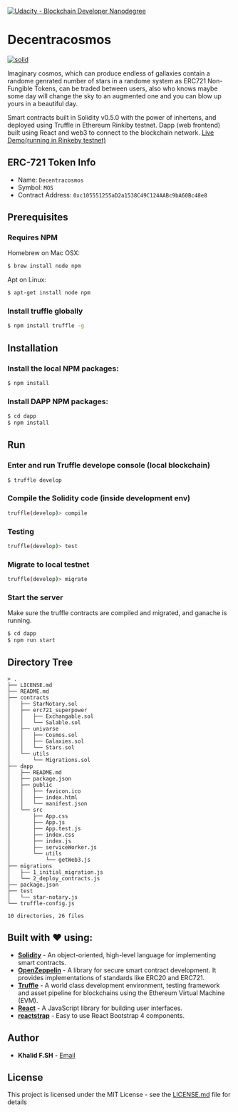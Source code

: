 [![Udacity - Blockchain Developer Nanodegree](https://bit.ly/2svzNOI)](https://www.udacity.com/blockchain)

# Decentracosmos

[![solid](https://emojipedia-us.s3.dualstack.us-west-1.amazonaws.com/thumbs/320/apple/155/milky-way_1f30c.png)](https://decentracosmos-jxazhqilpk.now.sh/)

Imaginary cosmos, which can produce endless of gallaxies contain a randome genrated number of stars in a randome system as ERC721 Non-Fungible Tokens, can be traded between users, also who knows maybe some day will change the sky to an augmented one and you can blow up yours in a beautiful day.
 
Smart contracts built in Solidity v0.5.0 with the power of inhertens, and deployed using Truffle in Ethereum Rinkiby  testnet.
Dapp (web frontend) built using React and web3 to connect to the blockchain network.
[Live Demo(running in Rinkeby testnet)](https://decentracosmos-jxazhqilpk.now.sh/) 

## ERC-721 Token Info
  - Name: `Decentracosmos`
  - Symbol: `MOS`
  - Contract Address: `0xc105551255aD2a1538C49C124AABc9bA60Bc48e8`

## Prerequisites

### Requires NPM
Homebrew on Mac OSX:
```sh
$ brew install node npm
```
Apt on Linux:
```sh
$ apt-get install node npm
```
### Install truffle globally
```sh
$ npm install truffle -g
```

## Installation
### Install the local NPM packages:
```sh
$ npm install
```
### Install DAPP NPM packages:
```sh
$ cd dapp
$ npm install
```

## Run
### Enter and run Truffle develope console (local blockchain)
```sh
$ truffle develop
```
### Compile the Solidity code (inside development env)
```sh
truffle(develop)> compile
```
### Testing 
```sh
truffle(develop)> test
```
### Migrate to local testnet
```sh
truffle(develop)> migrate
```
### Start the server
Make sure the truffle contracts are compiled and migrated, and ganache is running.
```sh
$ cd dapp
$ npm run start
```

## Directory Tree
```
> .
├── LICENSE.md
├── README.md
├── contracts
│   ├── StarNotary.sol
│   ├── erc721_superpower
│   │   ├── Exchangable.sol
│   │   └── Salable.sol
│   ├── univarse
│   │   ├── Cosmos.sol
│   │   ├── Galaxies.sol
│   │   └── Stars.sol
│   └── utils
│       └── Migrations.sol
├── dapp
│   ├── README.md
│   ├── package.json
│   ├── public
│   │   ├── favicon.ico
│   │   ├── index.html
│   │   └── manifest.json
│   └── src
│       ├── App.css
│       ├── App.js
│       ├── App.test.js
│       ├── index.css
│       ├── index.js
│       ├── serviceWorker.js
│       └── utils
│           └── getWeb3.js
├── migrations
│   ├── 1_initial_migration.js
│   └── 2_deploy_contracts.js
├── package.json
├── test
│   └── star-notary.js
└── truffle-config.js

10 directories, 26 files
```

## Built with ❤️ using:
* [**Solidity**](https://solidity.readthedocs.io/en/v0.5.0/) -  An object-oriented, high-level language for implementing smart contracts. 
* [**OpenZeppelin**](https://openzeppelin.org/) -  A library for secure smart contract development. It provides implementations of standards like ERC20 and ERC721.
* [**Truffle**](https://truffleframework.com/) -  A world class development environment, testing framework and asset pipeline for blockchains using the Ethereum Virtual Machine (EVM).
* [**React**](https://reactjs.org/) -  A JavaScript library for building user interfaces.
* [**reactstrap**](https://hapijs.com) -  Easy to use React Bootstrap 4 components.


## Author


* **Khalid F.SH**  - [Email](dev.khalid@me.com)


## License

This project is licensed under the MIT License - see the [LICENSE.md](LICENSE.md) file for details
